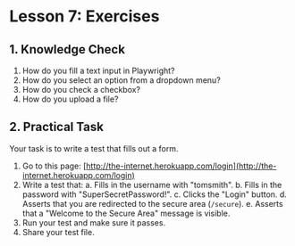 # Lesson 7: Exercises

## 1. Knowledge Check

1.  How do you fill a text input in Playwright?
2.  How do you select an option from a dropdown menu?
3.  How do you check a checkbox?
4.  How do you upload a file?

## 2. Practical Task

Your task is to write a test that fills out a form.

1.  Go to this page: [http://the-internet.herokuapp.com/login](http://the-internet.herokuapp.com/login)
2.  Write a test that:
    a.  Fills in the username with "tomsmith".
    b.  Fills in the password with "SuperSecretPassword!".
    c.  Clicks the "Login" button.
    d.  Asserts that you are redirected to the secure area (`/secure`).
    e.  Asserts that a "Welcome to the Secure Area" message is visible.
3.  Run your test and make sure it passes.
4.  Share your test file.